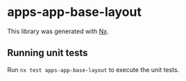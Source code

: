 # apps-app-base-layout

This library was generated with [Nx](https://nx.dev).

## Running unit tests

Run `nx test apps-app-base-layout` to execute the unit tests.
